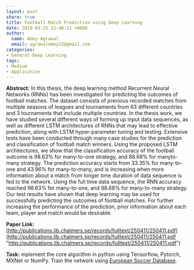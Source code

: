 ```yaml
---
layout: post
share: true
title: Football Match Prediction using Deep Learning
date: 2018-03-25 22:48:11 +0000
author:
  name: Amey Agrawal
  email: agrawalamey12@gmail.com
categories:
- General Deep Learning
tags:
- Medium
- Application
---
```

**Abstract:** In this thesis, the deep learning method Recurrent Neural Networks (RNNs) has been investigated for predicting the outcomes of football matches. The dataset consists of previous recorded matches from multiple seasons of leagues and tournaments from 63 different countries and 3 tournaments that include multiple countries. In the thesis work, we have studied several different ways of forming up input data sequences, as well as different LSTM architectures of RNNs that may lead to effective prediction, along with LSTM hyper-parameter tuning and testing. Extensive tests have been conducted through many case studies for the prediction and classification of football match winners. Using the proposed LSTM architectures, we show that the classification accuracy of the football outcome is 98.63% for many-to-one strategy, and 88.68% for manyto-many strategy. The prediction accuracy starts from 33.35% for many-to-one and 43.96% for many-to-many, and is increasing when more information about a match from longer time duration of data sequence is fed to the network. Using the full time data sequence, the RNN accuracy reached 98.63% for many-to-one, and 88.68% for many-to-many strategy. Our test results have shown that deep learning may be used for successfully predicting the outcomes of football matches. For further increasing the performance of the prediction, prior information about each team, player and match would be desirable.

**Paper Link:** [http://publications.lib.chalmers.se/records/fulltext/250411/250411.pdf](http://publications.lib.chalmers.se/records/fulltext/250411/250411.pdf "http://publications.lib.chalmers.se/records/fulltext/250411/250411.pdf")

**Task:** mplement the core algorithm in python using Tensorflow, Pytorch, MXNet or NumPy. Train the network using [European Soccer Database]().